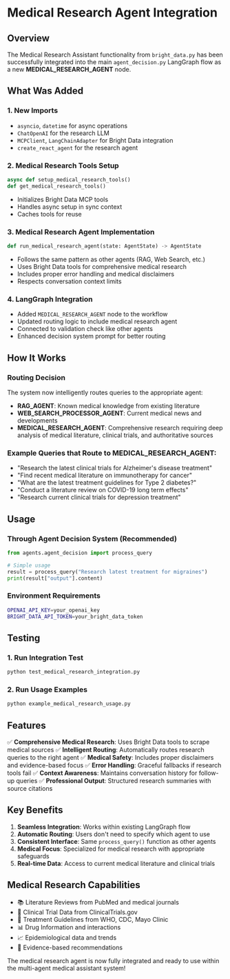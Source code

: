 # Medical Research Agent Integration

## Overview

The Medical Research Assistant functionality from `bright_data.py` has been successfully integrated into the main `agent_decision.py` LangGraph flow as a new **MEDICAL_RESEARCH_AGENT** node.

## What Was Added

### 1. New Imports
- `asyncio`, `datetime` for async operations
- `ChatOpenAI` for the research LLM
- `MCPClient`, `LangChainAdapter` for Bright Data integration
- `create_react_agent` for the research agent

### 2. Medical Research Tools Setup
```python
async def setup_medical_research_tools()
def get_medical_research_tools()
```
- Initializes Bright Data MCP tools
- Handles async setup in sync context
- Caches tools for reuse

### 3. Medical Research Agent Implementation
```python
def run_medical_research_agent(state: AgentState) -> AgentState
```
- Follows the same pattern as other agents (RAG, Web Search, etc.)
- Uses Bright Data tools for comprehensive medical research
- Includes proper error handling and medical disclaimers
- Respects conversation context limits

### 4. LangGraph Integration
- Added `MEDICAL_RESEARCH_AGENT` node to the workflow
- Updated routing logic to include medical research agent
- Connected to validation check like other agents
- Enhanced decision system prompt for better routing

## How It Works

### Routing Decision
The system now intelligently routes queries to the appropriate agent:

- **RAG_AGENT**: Known medical knowledge from existing literature
- **WEB_SEARCH_PROCESSOR_AGENT**: Current medical news and developments  
- **MEDICAL_RESEARCH_AGENT**: Comprehensive research requiring deep analysis of medical literature, clinical trials, and authoritative sources

### Example Queries that Route to MEDICAL_RESEARCH_AGENT:
- "Research the latest clinical trials for Alzheimer's disease treatment"
- "Find recent medical literature on immunotherapy for cancer"
- "What are the latest treatment guidelines for Type 2 diabetes?"
- "Conduct a literature review on COVID-19 long term effects"
- "Research current clinical trials for depression treatment"

## Usage

### Through Agent Decision System (Recommended)
```python
from agents.agent_decision import process_query

# Simple usage
result = process_query("Research latest treatment for migraines")
print(result["output"].content)
```

### Environment Requirements
```bash
OPENAI_API_KEY=your_openai_key
BRIGHT_DATA_API_TOKEN=your_bright_data_token
```

## Testing

### 1. Run Integration Test
```bash
python test_medical_research_integration.py
```

### 2. Run Usage Examples  
```bash
python example_medical_research_usage.py
```

## Features

✅ **Comprehensive Medical Research**: Uses Bright Data tools to scrape medical sources
✅ **Intelligent Routing**: Automatically routes research queries to the right agent
✅ **Medical Safety**: Includes proper disclaimers and evidence-based focus
✅ **Error Handling**: Graceful fallbacks if research tools fail
✅ **Context Awareness**: Maintains conversation history for follow-up queries
✅ **Professional Output**: Structured research summaries with source citations

## Key Benefits

1. **Seamless Integration**: Works within existing LangGraph flow
2. **Automatic Routing**: Users don't need to specify which agent to use
3. **Consistent Interface**: Same `process_query()` function as other agents
4. **Medical Focus**: Specialized for medical research with appropriate safeguards
5. **Real-time Data**: Access to current medical literature and clinical trials

## Medical Research Capabilities

- 📚 Literature Reviews from PubMed and medical journals
- 🧪 Clinical Trial Data from ClinicalTrials.gov
- 🏥 Treatment Guidelines from WHO, CDC, Mayo Clinic
- 📊 Drug Information and interactions
- 📈 Epidemiological data and trends
- 🎯 Evidence-based recommendations

The medical research agent is now fully integrated and ready to use within the multi-agent medical assistant system! 

##